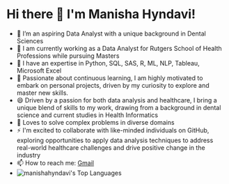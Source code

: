 # Hi there 👋 I'm Manisha Hyndavi!

<!--
**manishahyndavi/manishahyndavi** is a ✨ _special_ ✨ repository because its `README.md` (this file) appears on your GitHub profile.

Here are some ideas to get you started:
-->

- 🔭 I’m an aspiring Data Analyst with a unique background in Dental Sciences
- 🌱 I am currently working as a Data Analyst for Rutgers School of Health Professions while pursuing Masters
- 👯 I have an expertise in Python, SQL, SAS, R, ML, NLP, Tableau, Microsoft Excel
- 💬 Passionate about continuous learning, I am highly motivated to embark on personal projects, driven by my curiosity to explore and master new skills.
- 😄 Driven by a passion for both data analysis and healthcare, I bring a unique blend of skills to my work, drawing from a background in dental science and current studies in Health Informatics
- 🤔 Loves to solve complex problems in diverse domains
- ⚡ I'm excited to collaborate with like-minded individuals on GitHub, exploring opportunities to apply data analysis techniques to address real-world healthcare challenges and drive positive change in the industry
- 📫 How to reach me: [Gmail](mailto:manishahyndavi@gmail.com "manishahyndavi@gmail.com")
- ![manishahyndavi's Top Languages](https://github-readme-stats.vercel.app/api/top-langs/?username=manishahyndavi&theme=dark&show_icons=true&hide_border=false&layout=compact)
